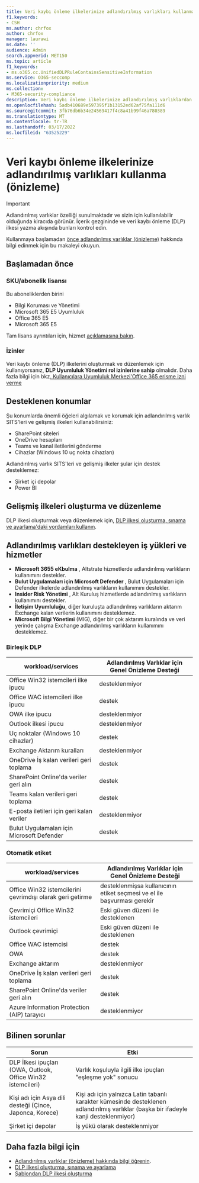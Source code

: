 ```yaml
---
title: Veri kaybı önleme ilkelerinize adlandırılmış varlıkları kullanma (önizleme)
f1.keywords:
- CSH
ms.author: chrfox
author: chrfox
manager: laurawi
ms.date: ''
audience: Admin
search.appverid: MET150
ms.topic: article
f1_keywords:
- ms.o365.cc.UnifiedDLPRuleContainsSensitiveInformation
ms.service: O365-seccomp
ms.localizationpriority: medium
ms.collection:
- M365-security-compliance
description: Veri kaybı önleme ilkelerinize adlandırılmış varlıklardan yararlanmak için bu yordamları kullanın
ms.openlocfilehash: 5adb410689e597395f1b13152ed62af75fa111d6
ms.sourcegitcommit: 3fb76db6b34e24569417f4c8a41b99f46a780389
ms.translationtype: MT
ms.contentlocale: tr-TR
ms.lasthandoff: 03/17/2022
ms.locfileid: "63525229"
---
```

# <a name="use-named-entities-in-your-data-loss-prevention-policies-preview"></a>Veri kaybı önleme ilkelerinize adlandırılmış varlıkları kullanma (önizleme)

> [!IMPORTANT]
> Adlandırılmış varlıklar özelliği sunulmaktadır ve sizin için kullanılabilir olduğunda kiracıda görünür. İçerik gezgininde ve veri kaybı önleme (DLP) ilkesi yazma akışında bunları kontrol edin. 

Kullanmaya başlamadan [önce adlandırılmış varlıklar (önizleme)](named-entities-learn.md) hakkında bilgi edinmek için bu makaleyi okuyun.

## <a name="before-you-begin"></a>Başlamadan önce

### <a name="skusubscriptions-licensing"></a>SKU/abonelik lisansı

Bu aboneliklerden birini

- Bilgi Koruması ve Yönetimi
- Microsoft 365 E5 Uyumluluk
- Office 365 E5
- Microsoft 365 E5

Tam lisans ayrıntıları için, hizmet [açıklamasına bakın](/office365/servicedescriptions/microsoft-365-service-descriptions/microsoft-365-tenantlevel-services-licensing-guidance/microsoft-365-security-compliance-licensing-guidance#information-protection-data-classification-analytics-overview-content--activity-explorer).

### <a name="permissions"></a>İzinler

Veri kaybı önleme (DLP) ilkelerini oluşturmak ve düzenlemek için kullanıyorsanız, **DLP Uyumluluk Yönetimi rol izinlerine sahip** olmalıdır. Daha fazla bilgi için bkz[. Kullanıcılara Uyumluluk Merkezi'Office 365 erişme izni verme](../security/office-365-security/grant-access-to-the-security-and-compliance-center.md)


## <a name="supported-locations"></a>Desteklenen konumlar

Şu konumlarda önemli öğeleri algılamak ve korumak için adlandırılmış varlık SITS'leri ve gelişmiş ilkeleri kullanabilirsiniz:

- SharePoint siteleri
- OneDrive hesapları
- Teams ve kanal iletilerini gönderme
- Cihazlar (Windows 10 uç nokta cihazları)

Adlandırılmış varlık SITS'leri ve gelişmiş ilkeler şular için destek desteklemez:


- Şirket içi depolar
- Power BI

## <a name="create-and-edit-enhanced-policies"></a>Gelişmiş ilkeleri oluşturma ve düzenleme

DLP ilkesi oluşturmak veya düzenlemek için, [DLP ilkesi oluşturma, sınama ve ayarlama'daki yordamları kullanın](create-test-tune-dlp-policy.md).

## <a name="workloads-and-services-that-support-named-entities"></a>Adlandırılmış varlıkları destekleyen iş yükleri ve hizmetler


- **Microsoft 3655 eKbulma** , Altstrate hizmetlerde adlandırılmış varlıkların kullanımını destekler.
- **Bulut Uygulamaları için Microsoft Defender** , Bulut Uygulamaları için Defender ilkelerde adlandırılmış varlıkların kullanımını destekler.
- **Insider Risk Yönetimi** , Alt Kuruluş hizmetlerde adlandırılmış varlıkların kullanımını destekler.
- **İletişim Uyumluluğu**, diğer kuruluşta adlandırılmış varlıkların aktarım Exchange kalan verilerin kullanımını desteklemez.
- **Microsoft Bilgi Yönetimi** (MIG), diğer bir çok aktarım kuralında ve veri yerinde çalışma Exchange adlandırılmış varlıkların kullanımını desteklemez.
 
### <a name="unified-dlp"></a>Birleşik DLP

|workload/services  |Adlandırılmış Varlıklar için Genel Önizleme Desteği  |
|---------|---------|
|Office Win32 istemcileri ilke ipucu    |desteklenmiyor  |
|Office WAC istemcileri ilke ipucu    |destek         |
|OWA ilke ipucu     |desteklenmiyor         |
|Outlook ilkesi ipucu     |desteklenmiyor |
|Uç noktalar (Windows 10 cihazlar)     |destek  |
|Exchange Aktarım kuralları     |desteklenmiyor |
|OneDrive İş kalan verileri geri toplama     |destek         |
|SharePoint Online'da veriler geri alın     |destek         |
|Teams kalan verileri geri toplama     |destek         |
|E-posta iletileri için geri kalan veriler     |desteklenmiyor         |
|Bulut Uygulamaları için Microsoft Defender     |destek         |

### <a name="autolabeling"></a>Otomatik etiket

|workload/services |Adlandırılmış Varlıklar için Genel Önizleme Desteği  |
|---------|---------|
|Office Win32 istemcilerini çevrimdışı olarak geri getirme   |desteklenmişsa kullanıcının etiket seçmesi ve el ile başvurması gerekir |
|Çevrimiçi Office Win32 istemcileri|Eski güven düzeni ile desteklenen |
|Outlook çevrimiçi   |Eski güven düzeni ile desteklenen  |
|Office WAC istemcisi     |destek |
|OWA     |destek |
|Exchange aktarım     |desteklenmiyor |
|OneDrive İş kalan verileri geri toplama     |destek |
|SharePoint Online'da veriler geri alın|destek|
|Azure Information Protection (AIP) tarayıcı|desteklenmiyor|

## <a name="known-issues"></a>Bilinen sorunlar

|Sorun  |Etki  |
|---------|---------|
|DLP İlkesi ipuçları (OWA, Outlook, Office Win32 istemcileri)     |   Varlık koşuluyla ilgili ilke ipuçları "eşleşme yok" sonucu      |
| Kişi adı için Asya dili desteği (Çince, Japonca, Korece)    | Kişi adı için yalnızca Latin tabanlı karakter kümesinde desteklenen adlandırılmış varlıklar (başka bir ifadeyle kanji desteklenmiyor)        |
|Şirket içi depolar    | İş yükü olarak desteklenmiyor|

<!--|Devices workload (Endpoint)     | Not supported as a workload – authoring policy with named entities will not be allowed        |-->

## <a name="for-further-information"></a>Daha fazla bilgi için
<!-- - [Sensitive information type entity definitions](sensitive-information-type-entity-definitions.md)-->
- [Adlandırılmış varlıklar (önizleme) hakkında bilgi öğrenin](named-entities-learn.md).
- [DLP ilkesi oluşturma, sınama ve ayarlama](create-test-tune-dlp-policy.md)
- [Şablondan DLP ilkesi oluşturma](create-a-dlp-policy-from-a-template.md)
